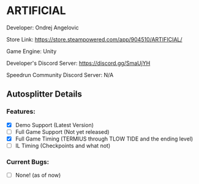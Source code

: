 # ARTIFICIAL

Developer: Ondrej Angelovic

Store Link: https://store.steampowered.com/app/904510/ARTIFICIAL/

Game Engine: Unity

Developer's Discord Server: https://discord.gg/SmaUjYH

Speedrun Community Discord Server: N/A

## Autosplitter Details

### Features:
- [x] Demo Support (Latest Version)
- [ ] Full Game Support (Not yet released)
- [x] Full Game Timing (TERMIUS through TLOW TIDE and the ending level)
- [ ] IL Timing (Checkpoints and what not)

### Current Bugs:
- [ ] None! (as of now)